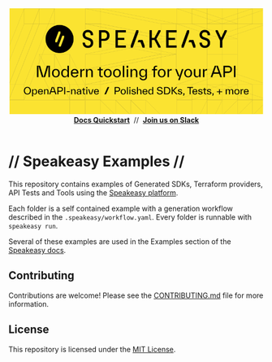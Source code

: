 <div align="center">
 <a href="https://www.speakeasy.com/" target="_blank">
   <picture>
       <img width="500px" src=".assets/banner.png" alt="Speakeasy">
   </picture>
 </a>
  <div>
   <a href="https://speakeasy.com/docs/create-client-sdks/" target="_blank"><b>Docs Quickstart</b></a>&nbsp;&nbsp;//&nbsp;&nbsp;<a href="https://join.slack.com/t/speakeasy-dev/shared_invite/zt-1cwb3flxz-lS5SyZxAsF_3NOq5xc8Cjw" target="_blank"><b>Join us on Slack</b></a>
  </div>
 <br />
</div>

# // Speakeasy Examples //

This repository contains examples of Generated SDKs, Terraform providers, API Tests and Tools using the [Speakeasy platform](https://speakeasy.com/docs).

Each folder is a self contained example with a generation workflow described in the `.speakeasy/workflow.yaml`. Every folder is runnable with `speakeasy run`.

Several of these examples are used in the Examples section of the [Speakeasy docs](https://www.speakeasy.com/examples).

## Contributing

Contributions are welcome! Please see the [CONTRIBUTING.md](./CONTRIBUTING.md) file for more information.

## License

This repository is licensed under the [MIT License](./LICENSE).
